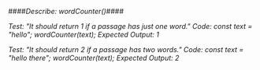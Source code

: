 ####_Describe: wordCounter()_####

_Test: "It should return 1 if a passage has just one word."_
_Code:_
_const text = "hello";_
_wordCounter(text);_
_Expected Output: 1_

_Test: "It should return 2 if a passage has two words."_
_Code:_
_const text = "hello there";_
_wordCounter(text);_
_Expected Output: 2_